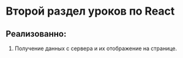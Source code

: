 # Второй раздел уроков по React

## Реализованно:

1. Получение данных с сервера и их отображение на странице.
